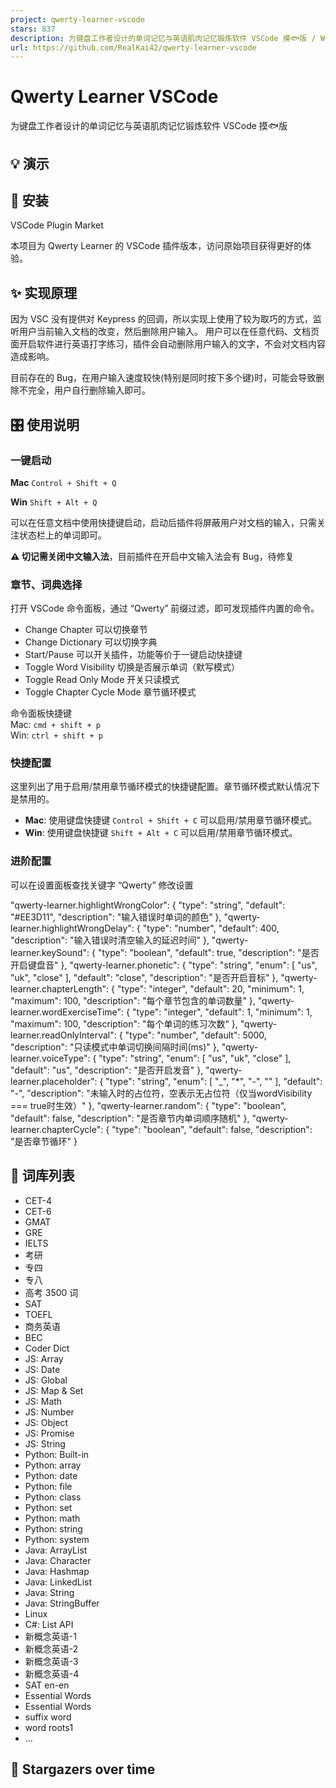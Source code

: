 ```yaml
---
project: qwerty-learner-vscode
stars: 837
description: 为键盘工作者设计的单词记忆与英语肌肉记忆锻炼软件 VSCode 摸🐟版 / Words learning and English muscle memory training software designed for keyboard workers for VSCode
url: https://github.com/RealKai42/qwerty-learner-vscode
---
```


Qwerty Learner VSCode
=====================

为键盘工作者设计的单词记忆与英语肌肉记忆锻炼软件 VSCode 摸🐟版

💡 演示
-----

📸 安装
-----

VSCode Plugin Market

  

本项目为 Qwerty Learner 的 VSCode 插件版本，访问原始项目获得更好的体验。

✨ 实现原理
------

因为 VSC 没有提供对 Keypress 的回调，所以实现上使用了较为取巧的方式，监听用户当前输入文档的改变，然后删除用户输入。 用户可以在任意代码、文档页面开启软件进行英语打字练习，插件会自动删除用户输入的文字，不会对文档内容造成影响。

目前存在的 Bug，在用户输入速度较快(特别是同时按下多个键)时，可能会导致删除不完全，用户自行删除输入即可。

🎛 使用说明
-------

### 一键启动

**Mac** `Control + Shift + Q`

**Win** `Shift + Alt + Q`

可以在任意文档中使用快捷键启动，启动后插件将屏蔽用户对文档的输入，只需关注状态栏上的单词即可。

**⚠️ 切记需关闭中文输入法**，目前插件在开启中文输入法会有 Bug，待修复

### 章节、词典选择

打开 VSCode 命令面板，通过 “Qwerty” 前缀过滤，即可发现插件内置的命令。

-   Change Chapter 可以切换章节
-   Change Dictionary 可以切换字典
-   Start/Pause 可以开关插件，功能等价于一键启动快捷键
-   Toggle Word Visibility 切换是否展示单词（默写模式）
-   Toggle Read Only Mode 开关只读模式
-   Toggle Chapter Cycle Mode 章节循环模式

命令面板快捷键  
Mac: `cmd + shift + p`  
Win: `ctrl + shift + p`

### 快捷配置

这里列出了用于启用/禁用章节循环模式的快捷键配置。章节循环模式默认情况下是禁用的。

-   **Mac**: 使用键盘快捷键 `Control + Shift + C` 可以启用/禁用章节循环模式。
-   **Win**: 使用键盘快捷键 `Shift + Alt + C` 可以启用/禁用章节循环模式。

### 进阶配置

可以在设置面板查找关键字 “Qwerty” 修改设置

"qwerty-learner.highlightWrongColor": {
  "type": "string",
  "default": "#EE3D11",
  "description": "输入错误时单词的颜色"
},
"qwerty-learner.highlightWrongDelay": {
  "type": "number",
  "default": 400,
  "description": "输入错误时清空输入的延迟时间"
},
"qwerty-learner.keySound": {
  "type": "boolean",
  "default": true,
  "description": "是否开启键盘音"
},
"qwerty-learner.phonetic": {
  "type": "string",
  "enum": \[
    "us",
    "uk",
    "close"
  \],
  "default": "close",
  "description": "是否开启音标"
},
"qwerty-learner.chapterLength": {
  "type": "integer",
  "default": 20,
  "minimum": 1,
  "maximum": 100,
  "description": "每个章节包含的单词数量"
},
"qwerty-learner.wordExerciseTime": {
  "type": "integer",
  "default": 1,
  "minimum": 1,
  "maximum": 100,
  "description": "每个单词的练习次数"
},
"qwerty-learner.readOnlyInterval": {
  "type": "number",
  "default": 5000,
  "description": "只读模式中单词切换间隔时间(ms)"
},
"qwerty-learner.voiceType": {
  "type": "string",
  "enum": \[
    "us",
    "uk",
    "close"
  \],
  "default": "us",
  "description": "是否开启发音"
},
"qwerty-learner.placeholder": {
  "type": "string",
  "enum": \[
    "\_",
    "\*",
    "\-",
    ""
  \],
  "default": "\-",
  "description": "未输入时的占位符，空表示无占位符（仅当wordVisibility === true时生效）"
},
"qwerty-learner.random": {
  "type": "boolean",
  "default": false,
  "description": "是否章节内单词顺序随机"
},
"qwerty-learner.chapterCycle": {
  "type": "boolean",
  "default": false,
  "description": "是否章节循环"
}

📕 词库列表
-------

-   CET-4
-   CET-6
-   GMAT
-   GRE
-   IELTS
-   考研
-   专四
-   专八
-   高考 3500 词
-   SAT
-   TOEFL
-   商务英语
-   BEC
-   Coder Dict
-   JS: Array
-   JS: Date
-   JS: Global
-   JS: Map & Set
-   JS: Math
-   JS: Number
-   JS: Object
-   JS: Promise
-   JS: String
-   Python: Built-in
-   Python: array
-   Python: date
-   Python: file
-   Python: class
-   Python: set
-   Python: math
-   Python: string
-   Python: system
-   Java: ArrayList
-   Java: Character
-   Java: Hashmap
-   Java: LinkedList
-   Java: String
-   Java: StringBuffer
-   Linux
-   C#: List API
-   新概念英语-1
-   新概念英语-2
-   新概念英语-3
-   新概念英语-4
-   SAT en-en
-   Essential Words
-   Essential Words
-   suffix word
-   word roots1
-   ...

🌟 Stargazers over time
-----------------------
